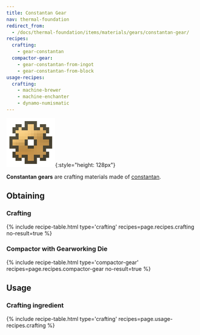 ```yaml
---
title: Constantan Gear
nav: thermal-foundation
redirect_from:
  - /docs/thermal-foundation/items/materials/gears/constantan-gear/
recipes:
  crafting:
    - gear-constantan
  compactor-gear:
    - gear-constantan-from-ingot
    - gear-constantan-from-block
usage-recipes:
  crafting:
    - machine-brewer
    - machine-enchanter
    - dynamo-numismatic
---
```


![Constantan gear](/assets/images/thermal-foundation/gear-constantan.png){:style="height: 128px"}


**Constantan gears** are crafting materials made of
[constantan](/docs/constantan-ingot/).


Obtaining
---------

### Crafting
{% include recipe-table.html type='crafting' recipes=page.recipes.crafting no-result=true %}

### Compactor with Gearworking Die
{% include recipe-table.html type='compactor-gear' recipes=page.recipes.compactor-gear no-result=true %}


Usage
-----

### Crafting ingredient
{% include recipe-table.html type='crafting' recipes=page.usage-recipes.crafting %}
